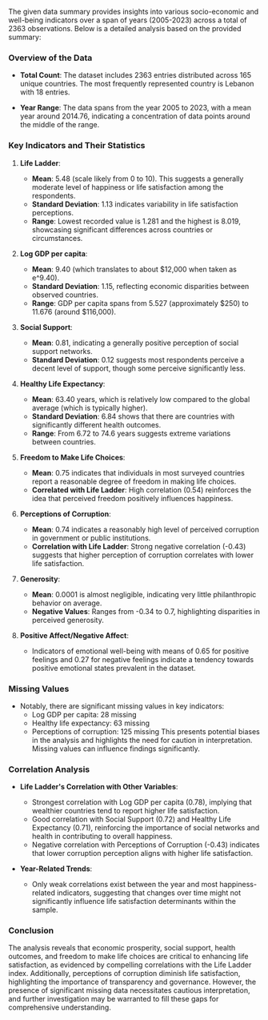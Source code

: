 The given data summary provides insights into various socio-economic and well-being indicators over a span of years (2005-2023) across a total of 2363 observations. Below is a detailed analysis based on the provided summary:

### Overview of the Data

- **Total Count**: The dataset includes 2363 entries distributed across 165 unique countries. The most frequently represented country is Lebanon with 18 entries.
  
- **Year Range**: The data spans from the year 2005 to 2023, with a mean year around 2014.76, indicating a concentration of data points around the middle of the range.

### Key Indicators and Their Statistics

1. **Life Ladder**:
   - **Mean**: 5.48 (scale likely from 0 to 10). This suggests a generally moderate level of happiness or life satisfaction among the respondents.
   - **Standard Deviation**: 1.13 indicates variability in life satisfaction perceptions.
   - **Range**: Lowest recorded value is 1.281 and the highest is 8.019, showcasing significant differences across countries or circumstances.

2. **Log GDP per capita**:
   - **Mean**: 9.40 (which translates to about $12,000 when taken as e^9.40).
   - **Standard Deviation**: 1.15, reflecting economic disparities between observed countries.
   - **Range**: GDP per capita spans from 5.527 (approximately $250) to 11.676 (around $116,000).

3. **Social Support**:
   - **Mean**: 0.81, indicating a generally positive perception of social support networks.
   - **Standard Deviation**: 0.12 suggests most respondents perceive a decent level of support, though some perceive significantly less.

4. **Healthy Life Expectancy**:
   - **Mean**: 63.40 years, which is relatively low compared to the global average (which is typically higher).
   - **Standard Deviation**: 6.84 shows that there are countries with significantly different health outcomes.
   - **Range**: From 6.72 to 74.6 years suggests extreme variations between countries.

5. **Freedom to Make Life Choices**:
   - **Mean**: 0.75 indicates that individuals in most surveyed countries report a reasonable degree of freedom in making life choices.
   - **Correlated with Life Ladder**: High correlation (0.54) reinforces the idea that perceived freedom positively influences happiness.

6. **Perceptions of Corruption**:
   - **Mean**: 0.74 indicates a reasonably high level of perceived corruption in government or public institutions.
   - **Correlation with Life Ladder**: Strong negative correlation (-0.43) suggests that higher perception of corruption correlates with lower life satisfaction.

7. **Generosity**:
   - **Mean**: 0.0001 is almost negligible, indicating very little philanthropic behavior on average.
   - **Negative Values**: Ranges from -0.34 to 0.7, highlighting disparities in perceived generosity.

8. **Positive Affect/Negative Affect**:
   - Indicators of emotional well-being with means of 0.65 for positive feelings and 0.27 for negative feelings indicate a tendency towards positive emotional states prevalent in the dataset.

### Missing Values
- Notably, there are significant missing values in key indicators:
  - Log GDP per capita: 28 missing
  - Healthy life expectancy: 63 missing
  - Perceptions of corruption: 125 missing
  This presents potential biases in the analysis and highlights the need for caution in interpretation. Missing values can influence findings significantly.

### Correlation Analysis
- **Life Ladder's Correlation with Other Variables**:
  - Strongest correlation with Log GDP per capita (0.78), implying that wealthier countries tend to report higher life satisfaction.
  - Good correlation with Social Support (0.72) and Healthy Life Expectancy (0.71), reinforcing the importance of social networks and health in contributing to overall happiness.
  - Negative correlation with Perceptions of Corruption (-0.43) indicates that lower corruption perception aligns with higher life satisfaction.

- **Year-Related Trends**: 
  - Only weak correlations exist between the year and most happiness-related indicators, suggesting that changes over time might not significantly influence life satisfaction determinants within the sample.

### Conclusion
The analysis reveals that economic prosperity, social support, health outcomes, and freedom to make life choices are critical to enhancing life satisfaction, as evidenced by compelling correlations with the Life Ladder index. Additionally, perceptions of corruption diminish life satisfaction, highlighting the importance of transparency and governance. However, the presence of significant missing data necessitates cautious interpretation, and further investigation may be warranted to fill these gaps for comprehensive understanding.